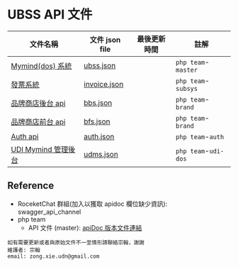# UBSS API 文件
|文件名稱|文件 json file | 最後更新時間|註解|
|--|--|--|--|
|[Mymind(dos) 系統](api/ubss.html)|[ubss.json](api/doc/ubss.json)|| `php team`-`master`|
|[發票系統](api/invoice.html)|[invoice.json](api/doc/invoice.json)||`php team`-`subsys`|
|[品牌商店後台 api](api/bbs.html)|[bbs.json](api/doc/bbs.json)||`php team`-`brand`|
|[品牌商店前台 api](api/bfs.html)|[bfs.json](api/doc/bfs.json)||`php team`-`brand`|
|[Auth api](api/auth.html)|[auth.json](api/doc/auth.json)||`php team`-`auth`|
|[UDI Mymind 管理後台](api/udms.html)|[udms.json](api/doc/udms.json)||`php team`-`udi-dos`|


## Reference
- RoceketChat 群組(加入以獲取 apidoc 欄位缺少資訊): swagger_api_channel
- php team
    - API 文件 (master): [apiDoc 版本文件連結](http://35.221.251.217/apidoc/)

```
如有需要更新或者與原始文件不一至情形請聯絡宗翰，謝謝
維護者: 宗翰
email: zong.xie.udn@gmail.com
```
